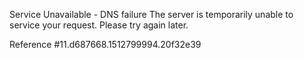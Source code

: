 Service Unavailable - DNS failure The server is temporarily unable to service your request. Please try again later.

Reference #11.d687668.1512799994.20f32e39